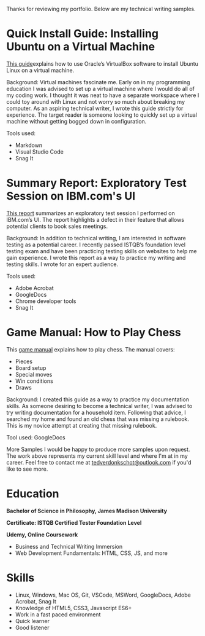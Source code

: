 Thanks for reviewing my portfolio. Below are my technical writing samples.

# Quick Install Guide: Installing Ubuntu on a Virtual Machine

[This guide]()explains how to use Oracle’s VirtualBox software to install Ubuntu Linux on a virtual machine. 

Background: Virtual machines fascinate me. Early on in my programming education I was advised to set up a virtual machine where I would do all of my coding work. I thought it was neat to have a separate workspace where I could toy around with Linux and not worry so much about breaking my computer. As an aspiring technical writer, I wrote this guide strictly for experience. The target reader is someone looking to quickly set up a virtual machine without getting bogged down in configuration. 

Tools used: 
- Markdown 
- Visual Studio Code
- Snag It

# Summary Report: Exploratory Test Session on IBM.com's UI

[This report]() summarizes an exploratory test session I performed on IBM.com’s UI. The report highlights a defect in their feature that allows potential clients to book sales meetings.

Background: In addition to technical writing, I am interested in software testing as a potential career. I recently passed ISTQB’s foundation level testing exam and have been practicing testing skills on websites to help me gain experience. I wrote this report as a way to practice my writing and testing skills. I wrote for an expert audience.

Tools used: 
- Adobe Acrobat 
- GoogleDocs 
- Chrome developer tools
- Snag It

# Game Manual: How to Play Chess

This [game manual]() explains how to play chess. The manual covers:
- Pieces
- Board setup
- Special moves
- Win conditions
- Draws

Background: I created this guide as a way to practice my documentation skills. As someone desiring to become a technical writer, I was advised to try writing documentation for a household item. Following that advice, I searched my home and found an old chess that was missing a rulebook. This is my novice attempt at creating that missing rulebook. 

Tool used: GoogleDocs

More Samples
I would be happy to produce more samples upon request. The work above represents my current skill level and where I'm at in my career. Feel free to contact me at tedverdonkschot@outlook.com if you'd like to see more.

# Education
**Bachelor of Science in Philosophy, James Madison University**

**Certificate: ISTQB Certified Tester Foundation Level**

**Udemy, Online Coursework** 
- Business and Technical Writing Immersion
- Web Development Fundamentals: HTML, CSS, JS, and more

# Skills
- Linux, Windows, Mac OS, Git, VSCode, MSWord, GoogleDocs, Adobe Acrobat, Snag It
- Knowledge of HTML5, CSS3, Javascript ES6+
- Work in a fast paced environment
- Quick learner
- Good listener
